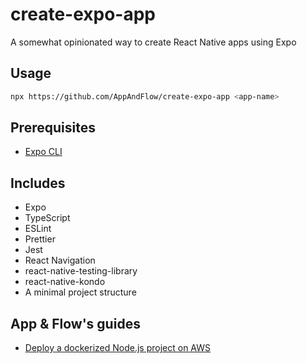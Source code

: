 # create-expo-app

A somewhat opinionated way to create React Native apps using Expo

## Usage

```sh
npx https://github.com/AppAndFlow/create-expo-app <app-name>
```

## Prerequisites

- [Expo CLI](https://www.npmjs.com/package/expo-cli)

## Includes

- Expo
- TypeScript
- ESLint
- Prettier
- Jest
- React Navigation
- react-native-testing-library
- react-native-kondo
- A minimal project structure

## App & Flow's guides

- [Deploy a dockerized Node.js project on AWS](https://docs.google.com/document/d/1nUL_zMvkNROrDVArjI02vWWp5FstCHyhkKndKukECuk/edit?usp=sharing)
